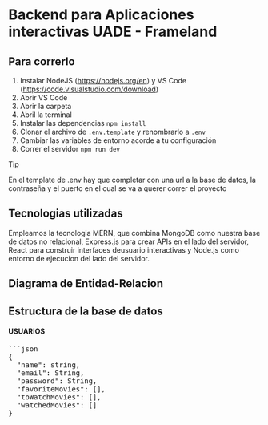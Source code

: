 # Backend para Aplicaciones interactivas UADE - Frameland

## Para correrlo
1. Instalar NodeJS (https://nodejs.org/en) y VS Code (https://code.visualstudio.com/download)
2. Abrir VS Code
3. Abrir la carpeta
4. Abril la terminal
5. Instalar las dependencias `npm install`
6. Clonar el archivo de `.env.template` y renombrarlo a `.env`
7. Cambiar las variables de entorno acorde a tu configuración
8. Correr el servidor `npm run dev`

> [!TIP]
> En el template de .env hay que completar con una url a la base de datos, la contraseña y el puerto en el cual se va a querer correr el proyecto

## Tecnologias utilizadas
Empleamos la tecnologia MERN, que combina MongoDB como nuestra base de datos no relacional, Express.js para crear APIs en el lado del servidor, React para construir interfaces deusuario interactivas y Node.js como entorno de ejecucion del lado del servidor. 

## Diagrama de Entidad-Relacion





## Estructura de la base de datos

#### USUARIOS
<pre>
```json
{
  "name": string,
  "email": String,
  "password": String,
  "favoriteMovies": [],
  "toWatchMovies": [],
  "watchedMovies": []
}
</pre>







